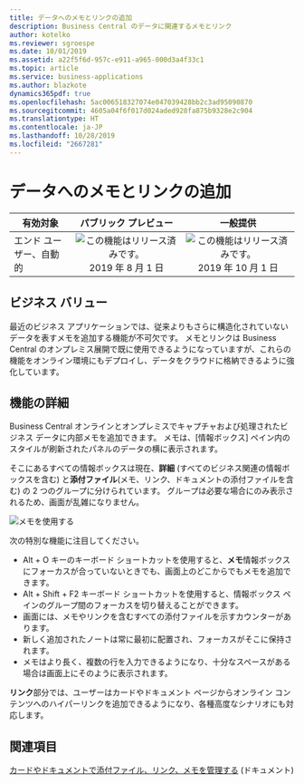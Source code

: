 ```yaml
---
title: データへのメモとリンクの追加
description: Business Central のデータに関連するメモとリンク
author: kotelko
ms.reviewer: sgroespe
ms.date: 10/01/2019
ms.assetid: a22f5f6d-957c-e911-a965-000d3a4f33c1
ms.topic: article
ms.service: business-applications
ms.author: blazkote
dynamics365pdf: true
ms.openlocfilehash: 5ac006518327074e047039428bb2c3ad95090870
ms.sourcegitcommit: 4605a04f6f017d024aded928fa875b9328e2c904
ms.translationtype: HT
ms.contentlocale: ja-JP
ms.lasthandoff: 10/28/2019
ms.locfileid: "2667281"
---
```

# <a name="add-notes-and-links-to-data"></a>データへのメモとリンクの追加


| 有効対象    |  パブリック プレビュー | 一般提供 | 
| ---------- | :----------: |:----------: |
|エンド ユーザー、自動的|![この機能はリリース済みです。](/dynamics365-release-plan/media/green-checkmark.png "この機能はリリース済みです。") 2019 年 8 月 1 日| ![この機能はリリース済みです。](/dynamics365-release-plan/media/green-checkmark.png "この機能はリリース済みです。") 2019 年 10 月 1 日|


## <a name="business-value"></a>ビジネス バリュー
<!-- bv start -->
最近のビジネス アプリケーションでは、従来よりもさらに構造化されていないデータを表すメモを追加する機能が不可欠です。 メモとリンクは Business Central のオンプレミス展開で既に使用できるようになっていますが、これらの機能をオンライン環境にもデプロイし、データをクラウドに格納できるように強化しています。
<!-- bv end -->



## <a name="feature-details"></a>機能の詳細
<!--feature detail start -->
Business Central オンラインとオンプレミスでキャプチャおよび処理されたビジネス データに内部メモを追加できます。 メモは、[情報ボックス] ペイン内のスタイルが刷新されたパネルのデータの横に表示されます。

そこにあるすべての情報ボックスは現在、**詳細** (すべてのビジネス関連の情報ボックスを含む) と**添付ファイル**(メモ、リンク、ドキュメントの添付ファイルを含む) の 2 つのグループに分けられています。 グループは必要な場合にのみ表示されるため、画面が乱雑になりません。

![メモを使用する](media/notes.png "メモを使用する")

次の特別な機能に注目してください。

- Alt + O キーのキーボード ショートカットを使用すると、**メモ**情報ボックスにフォーカスが合っていないときでも、画面上のどこからでもメモを追加できます。
- Alt + Shift + F2 キーボード ショートカットを使用すると、情報ボックス ペインのグループ間のフォーカスを切り替えることができます。
- 画面には、メモやリンクを含むすべての添付ファイルを示すカウンターがあります。
- 新しく追加されたノートは常に最初に配置され、フォーカスがそこに保持されます。
- メモはより長く、複数の行を入力できるようになり、十分なスペースがある場合は画面上にそのように表示されます。

**リンク**部分では、ユーザーはカードやドキュメント ページからオンライン コンテンツへのハイパーリンクを追加できるようになり、各種高度なシナリオにも対応します。
<!--feature detail end -->










## <a name="see-also"></a>関連項目

[カードやドキュメントで添付ファイル、リンク、メモを管理する](https://docs.microsoft.com/dynamics365/business-central/ui-how-add-link-to-record) (ドキュメント)
